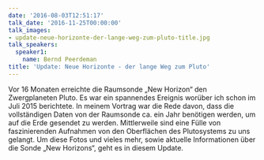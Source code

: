 ```yaml
---
date: '2016-08-03T12:51:17'
talk_date: '2016-11-25T00:00:00'
talk_images:
- update-neue-horizonte-der-lange-weg-zum-pluto-title.jpg
talk_speakers:
  speaker1:
    name: Bernd Peerdeman
title: 'Update: Neue Horizonte - der lange Weg zum Pluto'
---
```


Vor 16 Monaten erreichte die Raumsonde „New Horizon“ den Zwergplaneten Pluto. Es war ein spannendes Ereignis worüber ich schon im Juli 2015 berichtete. In meinem Vortrag war die Rede davon, dass die vollständigen Daten von der Raumsonde ca. ein Jahr benötigen werden, um auf die Erde gesendet zu werden. Mittlerweile sind eine Fülle von faszinierenden Aufnahmen von den Oberflächen des Plutosystems zu uns gelangt. Um diese Fotos und vieles mehr, sowie aktuelle Informationen über die Sonde „New Horizons“, geht es in diesem Update.